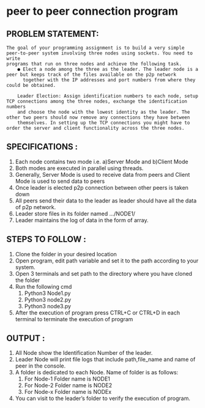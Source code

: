# peer to peer connection program

## PROBLEM STATEMENT:
    The goal of your programming assignment is to build a very simple peer-to-peer system involving three nodes using sockets. You need to write
    programs that run on three nodes and achieve the following task.
        ● Elect a node among the three as the leader. The leader node is a peer but keeps track of the files available on the p2p network
          together with the IP addresses and port numbers from where they could be obtained.
        
        Leader Election: Assign identification numbers to each node, setup TCP connections among the three nodes, exchange the identification numbers
        and choose the node with the lowest identity as the leader. The other two peers should now remove any connections they have between
        themselves. In setting up the TCP connections you might have to order the server and client functionality across the three nodes.

## SPECIFICATIONS :
1. Each node contains two mode i.e. a)Server Mode and b)Client Mode
2. Both modes are executed in parallel using threads.
3. Generally, Server Mode is used to receive data from peers and Client Mode is used to send data to peers
4. Once leader is elected p2p connection between other peers is taken down
5. All peers send their data to the leader as leader should have all the data of p2p network.
6. Leader store files in its folder named .../NODE1/
7. Leader maintains the log of data in the form of array.

## STEPS TO FOLLOW :
1. Clone the folder in your desired location
2. Open program, edit path variable and set it to the path according to your system.
3. Open 3 terminals and set path to the directory where you have cloned the folder
4. Run the following cmd
    1. Python3 Node1.py
    2. Python3 node2.py
    3. Python3 node3.py
5. After the execution of program press CTRL+C or CTRL+D in each terminal to terminate the execution of program 

## OUTPUT :
1. All Node show the Identification Number of the leader.
2. Leader Node will print file logs that include path,file_name and name of peer in the console.
3. A folder is dedicated to each Node. Name of folder is as follows:
    1. For Node-1 Folder name is NODE1
    2. For Node-2 Folder name is NODE2
    3. For Node-x Folder name is NODEx
4. You can visit to the leader’s folder to verify the execution of program.
